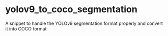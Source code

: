 # yolov9_to_coco_segmentation
A snippet to handle the YOLOv9 segmentation format properly and convert it into COCO format
